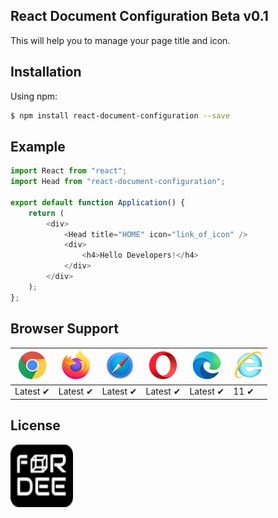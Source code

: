## React Document Configuration Beta v0.1

This will help you to manage your page title and icon.


## Installation

Using npm:

```bash
$ npm install react-document-configuration --save
```

## Example
```javascript
import React from "react";
import Head from "react-document-configuration";

export default function Application() {
    return (
        <div>
            <Head title="HOME" icon="link_of_icon" />
            <div>
                <h4>Hello Developers!</h4>
            </div>
        </div>
    );
};
```


## Browser Support

![Chrome](https://raw.githubusercontent.com/jayariglesias/jayariglesias/main/chrome.png) | ![Firefox](https://raw.githubusercontent.com/jayariglesias/jayariglesias/main/firefox.png) | ![Safari](https://raw.githubusercontent.com/jayariglesias/jayariglesias/main/safari.png) | ![Opera](https://raw.githubusercontent.com/jayariglesias/jayariglesias/main/opera.png) | ![Edge](https://raw.githubusercontent.com/jayariglesias/jayariglesias/main/chromium.png) | ![IE](https://raw.githubusercontent.com/jayariglesias/jayariglesias/main/explorer.png) |
--- | --- | --- | --- | --- | --- |
Latest ✔ | Latest ✔ | Latest ✔ | Latest ✔ | Latest ✔ | 11 ✔ |



## License

<img align="left" height="100" width="100" src="https://raw.githubusercontent.com/jayariglesias/jayariglesias/main/name.png" />

<br />






